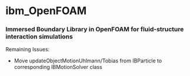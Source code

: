 # ibm_OpenFOAM

### Immersed Boundary Library in OpenFOAM for fluid-structure interaction simulations

Remaining Issues:
- Move updateObjectMotionUhlmann/Tobias from IBParticle to corresponding IBMotionSolver class
